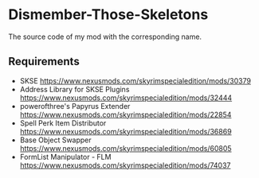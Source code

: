 # Dismember-Those-Skeletons
The source code of my mod with the corresponding name.

## Requirements
- SKSE https://www.nexusmods.com/skyrimspecialedition/mods/30379
- Address Library for SKSE Plugins https://www.nexusmods.com/skyrimspecialedition/mods/32444
- powerofthree's Papyrus Extender https://www.nexusmods.com/skyrimspecialedition/mods/22854
- Spell Perk Item Distributor https://www.nexusmods.com/skyrimspecialedition/mods/36869
- Base Object Swapper https://www.nexusmods.com/skyrimspecialedition/mods/60805
- FormList Manipulator - FLM https://www.nexusmods.com/skyrimspecialedition/mods/74037
